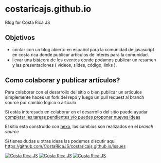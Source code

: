 # costaricajs.github.io
Blog for Costa Rica JS

## Objetivos
- contar con un blog abierto en español para la comunidad de javascript en costa rica donde publicar artículos de interés para la comunidad.  
- llevar una bitácora de los eventos donde podamos publicar un resumen y las presentaciones ( videos, slides, código, links ).

## Como colaborar y publicar artículos?

Para colaborar con el desarrollo del sitio o bien publicar un artículos simplemente haces un fork del repo y luego un pull request al branch source por cambio lógico o artículo

Si estás interesado en colaborar en el desarrollo del sitio puede ayudar [completar las tareas pendientes y/o puedes proponer nuevas ideas](http://github.com/CostaRicaJS/costaricajs.github.io/issues)

El sitio esta construido con [hexo](http://hexo.io/), los cambios son realizados en el _branch source_

Si tienes dudas u otras ideas las podemos discutir aqui https://github.com/CostaRicaJS/costaricajs.github.io/issues


<!-- Please don't remove this: Grab your social icons from https://github.com/carlsednaoui/gitsocial -->

<!-- display the social media buttons in your README -->

[![Costa Rica JS][1.1]][1]
[![Costa Rica JS][2.1]][2]
[![Costa Rica JS][3.1]][3]

<!-- links to social media icons -->
<!-- no need to change these -->

[1.1]: http://i.imgur.com/tXSoThF.png
[2.1]: http://i.imgur.com/P3YfQoD.png
[3.1]: http://i.imgur.com/yCsTjba.png

<!-- links to your social media accounts -->
<!-- update these accordingly -->

[1]: http://www.twitter.com/costaricajs
[2]: http://www.facebook.com/costaricajs
[3]: https://plus.google.com/107448734292672404866

<!-- Please don't remove this: Grab your social icons from https://github.com/carlsednaoui/gitsocial -->
